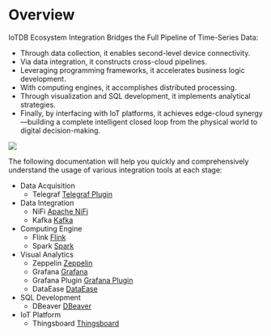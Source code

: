 <!--

    Licensed to the Apache Software Foundation (ASF) under one
    or more contributor license agreements.  See the NOTICE file
    distributed with this work for additional information
    regarding copyright ownership.  The ASF licenses this file
    to you under the Apache License, Version 2.0 (the
    "License"); you may not use this file except in compliance
    with the License.  You may obtain a copy of the License at
    
        http://www.apache.org/licenses/LICENSE-2.0
    
    Unless required by applicable law or agreed to in writing,
    software distributed under the License is distributed on an
    "AS IS" BASIS, WITHOUT WARRANTIES OR CONDITIONS OF ANY
    KIND, either express or implied.  See the License for the
    specific language governing permissions and limitations
    under the License.

-->

# Overview

IoTDB Ecosystem Integration Bridges the Full Pipeline of Time-Series Data:
- Through data collection, it enables second-level device connectivity.
- Via data integration, it constructs cross-cloud pipelines.
- Leveraging programming frameworks, it accelerates business logic development.
- With computing engines, it accomplishes distributed processing.
- Through visualization and SQL development, it implements analytical strategies.
- Finally, by interfacing with IoT platforms, it achieves edge-cloud synergy—building a complete intelligent closed loop from the physical world to digital decision-making.

![](/img/eco-overview-n-en.png)

The following documentation will help you quickly and comprehensively understand the usage of various integration tools at each stage:

- Data Acquisition
    - Telegraf [Telegraf Plugin](./Telegraf.md)
- Data Integration
    - NiFi [Apache NiFi](./NiFi-IoTDB.md)
    - Kafka [Kafka](./Programming-Kafka.md)
- Computing Engine
    - Flink [Flink](./Flink-IoTDB.md)
    - Spark [Spark](./Spark-IoTDB.md)
- Visual Analytics
    - Zeppelin [Zeppelin](./Zeppelin-IoTDB.md)
    - Grafana [Grafana](./Grafana-Connector.md)
    - Grafana Plugin [Grafana Plugin](./Grafana-Plugin.md)
    - DataEase [DataEase](./DataEase.md)
- SQL Development
    - DBeaver [DBeaver](./DBeaver.md)
- IoT Platform
    - Thingsboard [Thingsboard](./Thingsboard.md)